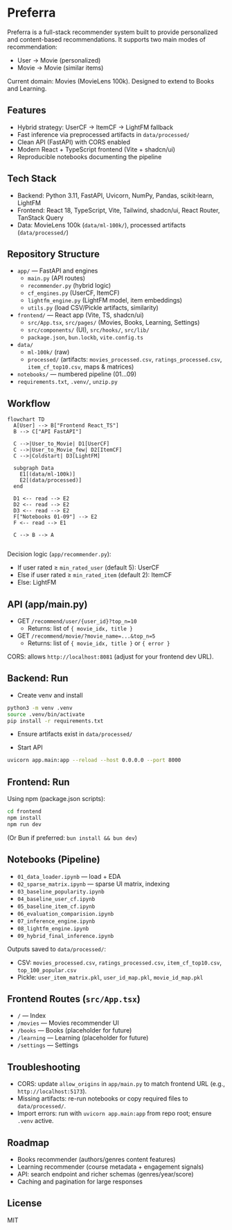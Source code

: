 # Preferra 

Preferra is a full-stack recommender system built to provide personalized and content-based recommendations.
It supports two main modes of recommendation:

- User → Movie (personalized)
- Movie → Movie (similar items)

Current domain: Movies (MovieLens 100k). Designed to extend to Books and Learning.

## Features

- Hybrid strategy: UserCF → ItemCF → LightFM fallback
- Fast inference via preprocessed artifacts in `data/processed/`
- Clean API (FastAPI) with CORS enabled
- Modern React + TypeScript frontend (Vite + shadcn/ui)
- Reproducible notebooks documenting the pipeline

## Tech Stack

- Backend: Python 3.11, FastAPI, Uvicorn, NumPy, Pandas, scikit‑learn, LightFM
- Frontend: React 18, TypeScript, Vite, Tailwind, shadcn/ui, React Router, TanStack Query
- Data: MovieLens 100k (`data/ml-100k/`), processed artifacts (`data/processed/`)

## Repository Structure

- `app/` — FastAPI and engines
  - `main.py` (API routes)
  - `recommender.py` (hybrid logic)
  - `cf_engines.py` (UserCF, ItemCF)
  - `lightfm_engine.py` (LightFM model, item embeddings)
  - `utils.py` (load CSV/Pickle artifacts, similarity)
- `frontend/` — React app (Vite, TS, shadcn/ui)
  - `src/App.tsx`, `src/pages/` (Movies, Books, Learning, Settings)
  - `src/components/` (UI), `src/hooks/`, `src/lib/`
  - `package.json`, `bun.lockb`, `vite.config.ts`
- `data/`
  - `ml-100k/` (raw)
  - `processed/` (artifacts: `movies_processed.csv`, `ratings_processed.csv`, `item_cf_top10.csv`, maps & matrices)
- `notebooks/` — numbered pipeline (01…09)
- `requirements.txt`, `.venv/`, `unzip.py`

## Workflow

```mermaid
flowchart TD
  A[User] --> B["Frontend React_TS"]
  B --> C["API FastAPI"]

  C -->|User_to_Movie| D1[UserCF]
  C -->|User_to_Movie_few| D2[ItemCF]
  C -->|Coldstart| D3[LightFM]

  subgraph Data
    E1[(data/ml-100k)]
    E2[(data/processed)]
  end

  D1 <-- read --> E2
  D2 <-- read --> E2
  D3 <-- read --> E2
  F["Notebooks 01-09"] --> E2
  F <-- read --> E1

  C --> B --> A


```

Decision logic (`app/recommender.py`):

- If user rated ≥ `min_rated_user` (default 5): UserCF
- Else if user rated ≥ `min_rated_item` (default 2): ItemCF
- Else: LightFM

## API (app/main.py)

- GET `/recommend/user/{user_id}?top_n=10`
  - Returns: list of `{ movie_idx, title }`
- GET `/recommend/movie/?movie_name=...&top_n=5`
  - Returns: list of `{ movie_idx, title }` or `{ error }`

CORS: allows `http://localhost:8081` (adjust for your frontend dev URL).

## Backend: Run

- Create venv and install

```bash
python3 -m venv .venv
source .venv/bin/activate
pip install -r requirements.txt
```

- Ensure artifacts exist in `data/processed/`

- Start API

```bash
uvicorn app.main:app --reload --host 0.0.0.0 --port 8000
```

## Frontend: Run

Using npm (package.json scripts):

```bash
cd frontend
npm install
npm run dev
```

(Or Bun if preferred: `bun install && bun dev`)

## Notebooks (Pipeline)

- `01_data_loader.ipynb` — load + EDA
- `02_sparse_matrix.ipynb` — sparse UI matrix, indexing
- `03_baseline_popularity.ipynb`
- `04_baseline_user_cf.ipynb`
- `05_baseline_item_cf.ipynb`
- `06_evaluation_comparision.ipynb`
- `07_inference_engine.ipynb`
- `08_lightfm_engine.ipynb`
- `09_hybrid_final_inference.ipynb`

Outputs saved to `data/processed/`:

- CSV: `movies_processed.csv`, `ratings_processed.csv`, `item_cf_top10.csv`, `top_100_popular.csv`
- Pickle: `user_item_matrix.pkl`, `user_id_map.pkl`, `movie_id_map.pkl`

## Frontend Routes (`src/App.tsx`)

- `/` — Index
- `/movies` — Movies recommender UI
- `/books` — Books (placeholder for future)
- `/learning` — Learning (placeholder for future)
- `/settings` — Settings

## Troubleshooting

- CORS: update `allow_origins` in `app/main.py` to match frontend URL (e.g., `http://localhost:5173`).
- Missing artifacts: re-run notebooks or copy required files to `data/processed/`.
- Import errors: run with `uvicorn app.main:app` from repo root; ensure `.venv` active.

## Roadmap

- Books recommender (authors/genres content features)
- Learning recommender (course metadata + engagement signals)
- API: search endpoint and richer schemas (genres/year/score)
- Caching and pagination for large responses

## License

MIT 
